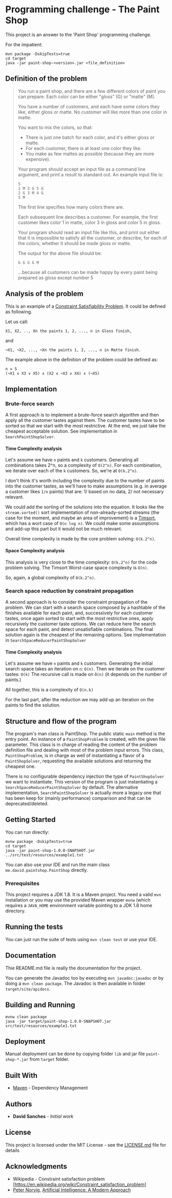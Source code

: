 # Programming challenge - The Paint Shop

This project is an answer to the 'Paint Shop' programming challenge.

For the impatient:
```
mvn package -DskipTests=true
cd target
java -jar paint-shop-<version>.jar <file_definition>
```

## Definition of the problem

> You run a paint shop, and there are a few different colors of paint 
you can prepare. Each color can be either "gloss" (G) or "matte" (M).
>
> You have a number of customers, and each have some colors they like, either gloss or matte. No customer will like 
more than one color in matte.
>
> You want to mix the colors, so that:
> * There is just one batch for each color, and it's either gloss or matte.
> * For each customer, there is at least one color they like.
> * You make as few mattes as possible (because they are more expensive).
>
> Your program should accept an input file as a command line argument, and print a result to standard out.
> An example input file is:
> ```
> 5
> 1 M 3 G 5 G
> 2 G 3 M 4 G
> 5 M
> ```
>
> The first line specifies how many colors there are.
>
> Each subsequent line describes a customer.  For example, the first
> customer likes color 1 in matte, color 3 in gloss and color 5 in gloss.
>
> Your program should read an input file like this, and print out either
> that it is impossible to satisfy all the customer, or describe, for
> each of the colors, whether it should be made gloss or matte.
>
> The output for the above file should be:
>
> `G G G G M`
>
> ...because all customers can be made happy by every paint being prepared as gloss except number 5

## Analysis of the problem

This is an example of a [Constraint Satisfiability Problem](https://en.wikipedia.org/wiki/Constraint_satisfaction_problem).
It could be defined as following.

Let us call:
```
X1, X2, .., Xn the paints 1, 2, ..., n in Gloss finish,
```
and
```
¬X1, ¬X2, ..., ¬Xn the paints 1, 2, ..., n in Matte finish.
```

The example above in the definition of the problem could be defined as:

```
n = 5
(¬X1 ∨ X3 ∨ X5) ∧ (X2 ∨ ¬X3 ∨ X4) ∧ (¬X5)
```


## Implementation

### Brute-force search
A first approach is to implement a brute-force search algorithm and then apply all the customer tastes against
them. The customer tastes have to be sorted so that we start with the most restrictive.
At the end, we just take the cheapest acceptable solution.
See implementation in `SearchPaintShopSolver`.

#### Time Complexity analysis
Let's assume we have `n` paints and `k` customers.
Generating all combinations takes 2^n, so a complexity of `O(2^n)`.
For each combination, we iterate over each of the `k` customers.
So, we're at `O(k.2^n)`.

I don't think it's worth including the complexity due to the
number of paints into the customer tastes, as we'll have to make
assumptions (e.g. in average a customer likes `1/n` paints) that are:
1/ based on no data, 2/ not necessary relevant.

We could add the sorting of the solutions into the equation.
It looks like the `stream.sorted()` sort implementation of
non-already-sorted streams
(the case for the moment, and maybe an area of improvement) is a
[Timsort](https://en.wikipedia.org/wiki/Timsort), which has a wort case
of `O(n log n)`.
We could make some assumptions and add-up this part but it would not be
much relevant.

Overall time complexity is made by the core problem solving: `O(k.2^n)`.

#### Space Complexity analysis
This analysis is very close to the time complexity: `O(k.2^n)` for the
code problem solving.
The Timsort Worst-case space complexity is `O(n)`.

So, again, a global complexity of `O(k.2^n)`.

### Search space reduction by constraint propagation
A second approach is to consider the constraint propagation of the problem. We can start with a search space
composed by a hashtable of the finishes available for each paint, and, successively for each customer tastes, once
again sorted to start with the most restrictive ones, apply recursively the customer taste options.
We can reduce here the search space for each paint, and detect unsatisfiable combinations. The final solution again
is the cheapest of the remaining options.
See implementation in `SearchSpaceReducerPaintShopSolver`

#### Time Complexity analysis

Let's assume we have `n` paints and `k` customers.
Generating the initial search space takes an iteration on `n`: `O(n)`.
Then we iterate on the customer tastes: `O(k)`
The recursive call is made on `Ò(n)` (it depends on the number of paints.)

All together, this is a complexity of `O(n.k)`

For the last part, after the reduction we may add up an iteration on the paints to find the solution.


## Structure and flow of the program

The program's man class is PaintShop. The public static `main` method is the entry point.
An instance of a `PaintShopProblem` is created, with the given file parameter.
This class is in charge of reading the content of the problem definition file and
dealing with most of the problem input errors.
This class, `PaintShopProblem`, is in charge as well of instantiating a flavor of 
 a `PaintShopSolver`, requesting the available solutions and returning the cheapest one.

There is no configurable dependency injection the type of `PaintShopSolver` we want to instantiate.
This version of the program is just instantiating a `SearchSpaceReducerPaintShopSolver` by default.
The alternative implementation, `SearchPaintShopSolver` is actually more a legacy one that has 
been keep for (mainly performance) comparison and that can be deprecated/deleted.

## Getting Started

You can run directly:

```
mvnw package -DskipTests=true
cd target
java -jar paint-shop-1.0.0-SNAPSHOT.jar ../src/test/resources/example1.txt
```

You can also use your IDE and run the main class
`me.david.paintshop.PaintShop` directly.

### Prerequisites

This project requires a JDK 1.8.
It is a Maven project. You need a valid `mvn` installation or you may
use the provided Maven wrapper `mvnw` (which requires a `JAVA_HOME`
environment variable pointing to a JDK 1.8 home directory.

## Running the tests

You can just run the suite of tests using `mvn clean test` or use
your IDE.

## Documentation

Thie README.md file is really the documentation for the project.

You can generate the Javadoc too by executing `mvn javadoc:javadoc`
or by doing a `mvn clean package`.
 The Javadoc is then available in folder `target/site/apidocs`.



## Building and Running

```
mvnw clean package
java -jar target/paint-shop-1.0.0-SNAPSHOT.jar src/test/resources/example1.txt
```

## Deployment

Manual deployment can be done by copying folder `lib` and jar file
`paint-shop-*.jar` from `target` folder.

## Built With

* [Maven](https://maven.apache.org/) - Dependency Management


## Authors

* **David Sanches** - *Initial work*

## License

This project is licensed under the MIT License - see the [LICENSE.md](LICENSE.md) file for details

## Acknowledgments

* Wikipedia - Constraint satisfaction problem [https://en.wikipedia.org/wiki/Constraint_satisfaction_problem]
* [Peter Norvig](http://norvig.com/), [Artificial Intelligence: A Modern Approach](http://aima.cs.berkeley.edu/)


